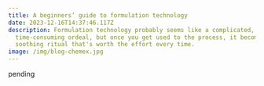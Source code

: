 ```yaml
---
title: A beginners’ guide to formulation technology
date: 2023-12-16T14:37:46.117Z
description: Formulation technology probably seems like a complicated,
  time-consuming ordeal, but once you get used to the process, it becomes a
  soothing ritual that's worth the effort every time.
image: /img/blog-chemex.jpg
---
```

pending